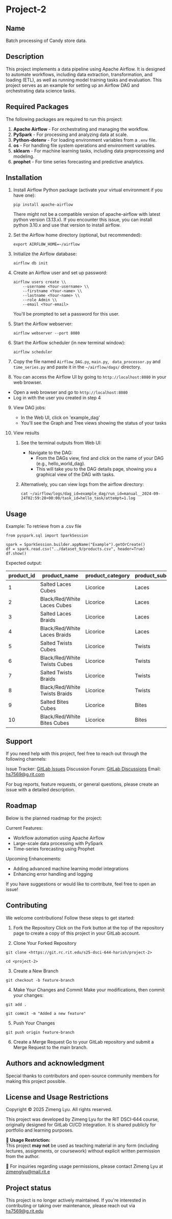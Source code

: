 # Project-2


## Name
Batch processing of Candy store data.

## Description
This project implements a data pipeline using Apache Airflow. It is designed to automate workflows, including data extraction, transformation, and loading (ETL), as well as running model training tasks and evaluation. This project serves as an example for setting up an Airflow DAG and orchestrating data science tasks.


<!-- ## Visuals
Depending on what you are making, it can be a good idea to include screenshots or even a video (you'll frequently see GIFs rather than actual videos). Tools like ttygif can help, but check out Asciinema for a more sophisticated method. -->
## Required Packages

The following packages are required to run this project:

1. **Apache Airflow** - For orchestrating and managing the workflow.
2. **PySpark** - For processing and analyzing data at scale.
3. **Python-dotenv** - For loading environment variables from a `.env` file.
4. **os** - For handling file system operations and environment variables.
5. **sklearn** - For machine learning tasks, including data preprocessing and modeling.
6. **prophet** -  For time series forecasting and predictive analytics.


## Installation


1. Install Airflow Python package (activate your virtual environment if you have one):
    
    ```
    pip install apache-airflow
    ```
    There might not be a compatible version of apache-airflow with latest python version (3.13.x). If you encounter this issue, you can install python 3.10.x and use that version to install airflow.

2. Set the Airflow home directory (optional, but recommended):
    
    ```
    export AIRFLOW_HOME=~/airflow
    ```
    
3. Initialize the Airflow database:
    
    ```
    airflow db init
    ```
    
4. Create an Airflow user and set up password:
    
    ```
    airflow users create \\
        --username <Your-username> \\
        --firstname <Your-name> \\
        --lastname <Your-name> \\
        --role Admin \\
        --email <Your-email>
    ```
    
    You'll be prompted to set a password for this user.
    
5. Start the Airflow webserver:
    
    ```
    airflow webserver --port 8080
    ```
    
6. Start the Airflow scheduler (in new terminal window):
    
    ```
    airflow scheduler
    ```
    
7. Copy the file named `Airflow_DAG.py`, `main.py`, ` data_processor.py` and `time_series.py` and paste it in the `~/airflow/dags/` directory.
   
8. You can access the Airflow UI by going to `http://localhost:8080` in your web browser.

  - Open a web browser and go to `http://localhost:8080`
  - Log in with the user you created in step 4
 

9.  View DAG jobs:
    - In the Web UI, click on 'example_dag'
    - You'll see the Graph and Tree views showing the status of your tasks
  
10. View results
    1.  See the terminal outputs from Web UI:
        - Navigate to the DAG:
          - From the DAGs view, find and click on the name of your DAG (e.g., hello_world_dag).
          - This will take you to the DAG details page, showing you a graphical view of the DAG with tasks.

        
    2.  Alternatively, you can view logs from the airflow directory:
    
        ```
        cat ~/airflow/logs/dag_id=example_dag/run_id=manual__2024-09-24T02:59:28+00:00/task_id=hello_task/attempt=1.log
        ```
    

## Usage
Example: To retrieve from a .csv file

```
from pyspark.sql import SparkSession

spark = SparkSession.builder.appName("Example").getOrCreate()
df = spark.read.csv("../dataset_9/products.csv", header=True)
df.show()
```
Expected output:

| product_id | product_name                  | product_category | product_subcategory | product_shape | sales_price | cost_to_make | stock |
|------------|--------------------------------|------------------|---------------------|---------------|-------------|--------------|-------|
| 1          | Salted Laces Cubes             | Licorice         | Laces               | Cubes         | 7.45        | 4.21         | 4576  |
| 2          | Black/Red/White Laces Cubes    | Licorice         | Laces               | Cubes         | 3.75        | 2.24         | 3584  |
| 3          | Salted Laces Braids            | Licorice         | Laces               | Braids        | 9.97        | 5.2          | 2031  |
| 4          | Black/Red/White Laces Braids   | Licorice         | Laces               | Braids        | 8.6         | 3.51         | 3057  |
| 5          | Salted Twists Cubes            | Licorice         | Twists              | Cubes         | 0.81        | 0.49         | 2727  |
| 6          | Black/Red/White Twists Cubes   | Licorice         | Twists              | Cubes         | 3.8         | 1.86         | 3839  |
| 7          | Salted Twists Braids           | Licorice         | Twists              | Braids        | 7.96        | 5.4          | 4657  |
| 8          | Black/Red/White Twists Braids  | Licorice         | Twists              | Braids        | 2.34        | 1.47         | 3794  |
| 9          | Salted Bites Cubes             | Licorice         | Bites               | Cubes         | 9.59        | 4.32         | 2052  |
| 10         | Black/Red/White Bites Cubes    | Licorice         | Bites               | Cubes         | 9.11        | 6.34         | 4425  |


## Support
If you need help with this project, feel free to reach out through the following channels:

Issue Tracker: [GitLab Issues](/issues)
Discussion Forum: [GitLab Discussions](/discussions)
Email: hs7569@g.rit.com

For bug reports, feature requests, or general questions, please create an issue with a detailed description.

## Roadmap
Below is the planned roadmap for the project:

Current Features:
- Workflow automation using Apache Airflow
- Large-scale data processing with PySpark
- Time-series forecasting using Prophet

Upcoming Enhancements:
- Adding advanced machine learning model integrations
- Enhancing error handling and logging

If you have suggestions or would like to contribute, feel free to open an issue!


## Contributing
We welcome contributions! Follow these steps to get started:

1. Fork the Repository
Click on the Fork button at the top of the repository page to create a copy of this project in your GitLab account.

2. Clone Your Forked Repository
```
git clone <https://git.rc.rit.edu/s25-dsci-644-harish/project-2>
```
```
cd <project-2>
```
3. Create a New Branch
```
git checkout -b feature-branch
```
4. Make Your Changes and Commit
Make your modifications, then commit your changes:
```
git add .
```
```
git commit -m "Added a new feature"
```
5. Push Your Changes
```
git push origin feature-branch
```
6. Create a Merge Request
Go to your GitLab repository and submit a Merge Request to the main branch.

## Authors and acknowledgment
Special thanks to contributors and open-source community members for making this project possible.


## License and Usage Restrictions

Copyright © 2025 Zimeng Lyu. All rights reserved.

This project was developed by Zimeng Lyu for the RIT DSCI-644 course, originally designed for GitLab CI/CD integration. It is shared publicly for portfolio and learning purposes.

🚫 **Usage Restriction:**  
This project **may not** be used as teaching material in any form (including lectures, assignments, or coursework) without explicit written permission from the author.

📩 For inquiries regarding usage permissions, please contact Zimeng Lyu at zimenglyu@mail.rit.e

## Project status
This project is no longer actively maintained. If you're interested in contributing or taking over maintenance, please reach out via hs7569@g.rit.edu
